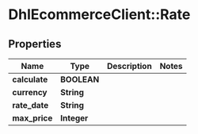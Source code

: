# DhlEcommerceClient::Rate

## Properties
Name | Type | Description | Notes
------------ | ------------- | ------------- | -------------
**calculate** | **BOOLEAN** |  |
**currency** | **String** |  |
**rate_date** | **String** |  |
**max_price** | **Integer** |  |


